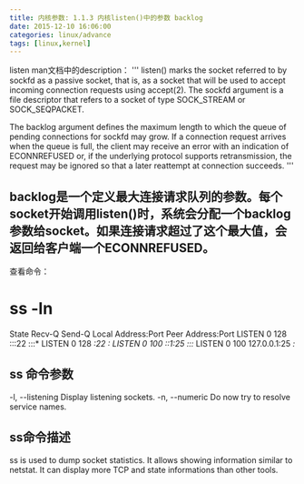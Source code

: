 ```yaml
---
title: 内核参数: 1.1.3 内核listen()中的参数 backlog
date: 2015-12-10 16:06:00
categories: linux/advance
tags: [linux,kernel]
---
```


listen man文档中的description：
'''
listen() marks the socket referred to by sockfd as a passive socket, that is, as a socket that will be used to accept incoming connection requests using accept(2).
The sockfd argument is a file descriptor that refers to a socket of type SOCK_STREAM or SOCK_SEQPACKET.
 
The backlog argument defines the maximum length to which the queue of pending connections for sockfd may grow. If a connection request arrives when the queue is full, the client may receive an error with an indication of ECONNREFUSED or, if the underlying protocol supports retransmission, the request may be ignored so that a later reattempt at connection succeeds.
'''
 
## backlog是一个定义最大连接请求队列的参数。每个socket开始调用listen()时，系统会分配一个backlog参数给socket。如果连接请求超过了这个最大值，会返回给客户端一个ECONNREFUSED。
查看命令：
# ss -ln
State      Recv-Q Send-Q        Local Address:Port          Peer Address:Port
LISTEN     0      128                      :::22                      :::*
LISTEN     0      128                       *:22                       *:*
LISTEN     0      100                     ::1:25                      :::*
LISTEN     0      100               127.0.0.1:25                       *:*
 
## ss 命令参数
-l, --listening
              Display listening sockets.
-n, --numeric
              Do now try to resolve service names.
## ss命令描述
ss is used to dump socket statistics. It allows showing information
similar to netstat. It can display more TCP and state informations
than other tools.
